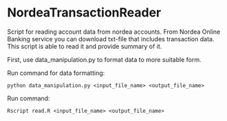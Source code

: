 # NordeaTransactionReader

Script for reading account data from nordea accounts. From Nordea Online Banking service you can download txt-file that includes transaction data. This script is able to read it and provide summary of it.

First, use data_manipulation.py to format data to more suitable form.

Run command for data formatting:

    python data_manipulation.py <input_file_name> <output_file_name>

Run command:

    Rscript read.R <input_file_name> <output_file_name>

